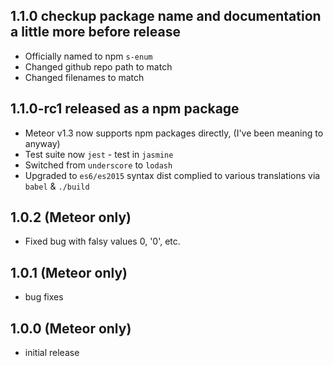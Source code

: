 

## 1.1.0 checkup package name and documentation a little more before release

* Officially named to npm `s-enum`
* Changed github repo path to match
* Changed filenames to match

## 1.1.0-rc1 released as a npm package

* Meteor v1.3 now supports npm packages directly, (I've been meaning to anyway)
* Test suite now `jest` - test in `jasmine`
* Switched from `underscore` to `lodash`
* Upgraded to `es6/es2015` syntax
  dist complied to various translations via `babel` & `./build`

## 1.0.2 (Meteor only)


* Fixed bug with falsy values 0, '0', etc.

## 1.0.1 (Meteor only)

* bug fixes

## 1.0.0 (Meteor only)

* initial release

